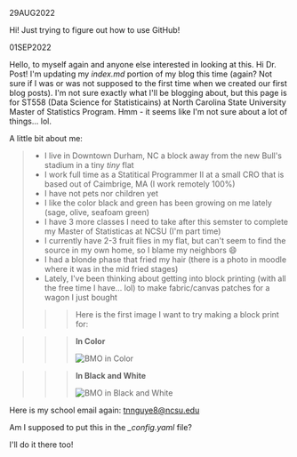 29AUG2022

Hi! Just trying to figure out how to use GitHub!

01SEP2022

Hello, to myself again and anyone else interested in looking at this. Hi Dr. Post! I'm updating my _index.md_ portion of my blog this time (again? Not sure if I was or was not supposed to the first time when we created our first blog posts). I'm not sure exactly what I'll be blogging about, but this page is for ST558 (Data Science for Statisticains) at North Carolina State University Master of Statistics Program. Hmm - it seems like I'm not sure about a lot of things... lol. 

A little bit about me:
> - I live in Downtown Durham, NC a block away from the new Bull's stadium in a tiny *tiny* flat
> - I work full time as a Statitical Programmer II at a small CRO that is based out of Caimbrige, MA (I work remotely 100%)
> - I have not pets nor children yet
> - I like the color black and green has been growing on me lately (sage, olive, seafoam green)
> - I have 3 more classes I need to take after this semster to complete my Master of Statisticas at NCSU (I'm part time)
> - I currently have 2-3 fruit flies in my flat, but can't seem to find the source in my own home, so I blame my neighbors :smile:
> - I had a blonde phase that fried my hair (there is a photo in moodle where it was in the mid fried stages)
> - Lately, I've been thinking about getting into block printing (with all the free time I have... lol) to make fabric/canvas patches for a wagon I just bought   
>
>>> Here is the first image I want to try making a block print for:    

>>> **In Color**  
>>> 
>>> ![BMO in Color](https://user-images.githubusercontent.com/112360874/188002216-2b62eba7-aed0-4000-a095-a3b40e579e4e.jpg)  

>>>
>>> **In Black and White**  
>>> 
>>> ![BMO in Black and White](https://user-images.githubusercontent.com/112360874/188002030-630e6bb8-bd17-4992-8278-5f042242510d.jpg)  

Here is my school email again: tnnguye8@ncsu.edu 

Am I supposed to put this in the *_config.yaml* file?

I'll do it there too!
